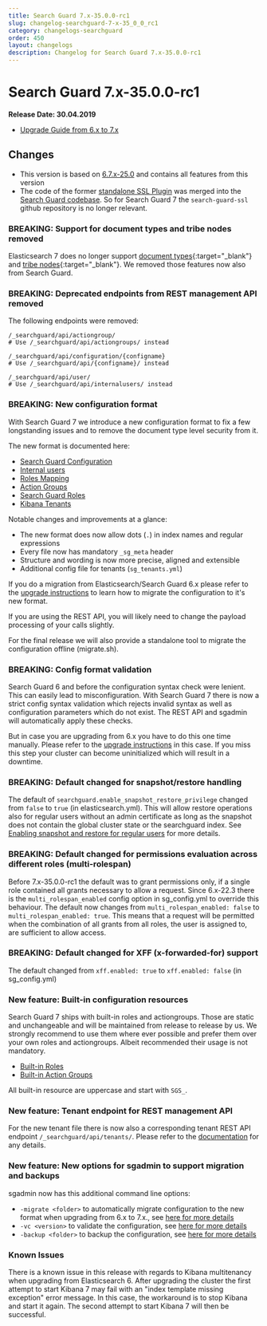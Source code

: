 ```yaml
---
title: Search Guard 7.x-35.0.0-rc1
slug: changelog-searchguard-7-x-35_0_0_rc1
category: changelogs-searchguard
order: 450
layout: changelogs
description: Changelog for Search Guard 7.x-35.0.0-rc1
---
```


<!---
Copryight 2017-2019 floragunn GmbH
-->

# Search Guard 7.x-35.0.0-rc1

**Release Date: 30.04.2019**

* [Upgrade Guide from 6.x to 7.x](../_docs_installation/installation_upgrading_6_7.md)

## Changes 

* This version is based on [6.7.x-25.0](https://docs.search-guard.com/latest/changelog-searchguard-6-x-25_0) and contains all features from this version
* The code of the former [standalone SSL Plugin](https://github.com/floragunncom/search-guard-ssl) was merged into the [Search Guard codebase](https://github.com/floragunncom/search-guard). So for Search Guard 7 the `search-guard-ssl` github repository is no longer relevant. 

### BREAKING: Support for document types and tribe nodes removed

Elasticsearch 7 does no longer support [document types](https://www.elastic.co/guide/en/elasticsearch/reference/current/removal-of-types.html){:target="_blank"} and [tribe nodes](https://www.elastic.co/guide/en/elasticsearch/reference/current/breaking-changes-7.0.html#_tribe_node_removed){:target="_blank"}. We removed those features now also from Search Guard.

### BREAKING: Deprecated endpoints from REST management API removed

The following endpoints were removed:

```
/_searchguard/api/actiongroup/
# Use /_searchguard/api/actiongroups/ instead

/_searchguard/api/configuration/{configname}
# Use /_searchguard/api/{configname}/ instead

/_searchguard/api/user/
# Use /_searchguard/api/internalusers/ instead
```

### BREAKING: New configuration format

With Search Guard 7 we introduce a new configuration format to fix a few longstanding issues and to remove the document type level security from it.

The new format is documented here:

* [Search Guard Configuration](../_docs_auth_auth/auth_auth_configuration.md)
* [Internal users](../_docs_roles_permissions/configuration_internalusers.md)
* [Roles Mapping](../_docs_roles_permissions/configuration_roles_mapping.md)
* [Action Groups](../_docs_roles_permissions/configuration_action_groups.md)
* [Search Guard Roles](../_docs_roles_permissions/configuration_roles_permissions.md)
* [Kibana Tenants](../_docs_kibana/kibana_multitenancy.md)

Notable changes and improvements at a glance:

* The new format does now allow dots (`.`) in index names and regular expressions
* Every file now has mandatory `_sg_meta` header
* Structure and wording is now more precise, aligned and extensible
* Additional config file for tenants (`sg_tenants.yml`)

If you do a migration from Elasticsearch/Search Guard 6.x please refer to the [upgrade instructions](../_docs_installation/installation_upgrading_6_7.md) to learn how to migrate the configuration to it's new format.

If you are using the REST API, you will likely need to change the payload processing of your calls slightly.

For the final release we will also provide a standalone tool to migrate the configuration offline (migrate.sh).

### BREAKING: Config format validation

Search Guard 6 and before the configuration syntax check were lenient. This can easily lead to misconfiguration. With Search Guard 7 there is now a strict config syntax validation which rejects invalid syntax as well as configuration parameters which do not exist. The REST API and sgadmin will automatically apply these checks. 

But in case you are upgrading from 6.x you have to do this one time manually. Please refer to the [upgrade instructions](../_docs_installation/installation_upgrading_6_7.md) in this case. If you miss this step your cluster can become uninitialized which will result in a downtime.

### BREAKING: Default changed for snapshot/restore handling

The default of `searchguard.enable_snapshot_restore_privilege` changed from `false` to `true` (in elasticsearch.yml). This will allow restore operations also for regular users without an admin certificate as long as the snapshot does not contain the global cluster state or the searchguard index. See [Enabling snapshot and restore for regular users](https://docs.search-guard.com/latest/snapshot-restore#enabling-snapshot-and-restore-for-regular-users) for more details.

### BREAKING: Default changed for permissions evaluation across different roles (multi-rolespan)

Before 7.x-35.0.0-rc1 the default was to grant permissions only, if a single role contained all grants necessary to allow a request.
Since 6.x-22.3 there is the `multi_rolespan_enabled` config option in sg_config.yml to override this behaviour. The default now changes from `multi_rolespan_enabled: false` to `multi_rolespan_enabled: true`. This means that a request will be permitted when the combination of all grants from all roles, the user is assigned to, are sufficient to allow access.

### BREAKING: Default changed for XFF (x-forwarded-for) support

The default changed from `xff.enabled: true` to `xff.enabled: false` (in sg_config.yml)

### New feature: Built-in configuration resources

Search Guard 7 ships with built-in roles and actiongroups. Those are static and unchangeable and will be maintained from release to release by us.
We strongly recommend to use them where ever possible and prefer them over your own roles and actiongroups. Albeit recommended their usage is not mandatory.

* [Built-in Roles](../_docs_roles_permissions/configuration_roles_permissions.md#built-in-roles)
* [Built-in Action Groups](../_docs_roles_permissions/configuration_action_groups.md#built-in-action-groups)

All built-in resource are uppercase and start with `SGS_`.

### New feature: Tenant endpoint for REST management API

For the new tenant file there is now also a corresponding tenant REST API endpoint `/_searchguard/api/tenants/`.
Please refer to the [documentation](../_docs_rest_api/restapi_api_tenants.md) for any details.

### New feature: New options for sgadmin to support migration and backups

sgadmin now has this additional command line options:

* `-migrate <folder>` to automatically migrate configuration to the new format when upgrading from 6.x to 7.x., see [here for more details](../_docs_installation/installation_upgrading_6_7.md)
* `-vc <version>` to validate the configuration, see [here for more details](../_docs_configuration_changes/configuration_sgadmin.md)
* `-backup <folder>` to backup the configuration, see [here for more details](../_docs_configuration_changes/configuration_sgadmin.md)

### Known Issues
There is a known issue in this release with regards to Kibana multitenancy when upgrading from Elasticsearch 6. After upgrading the cluster the first attempt to start Kibana 7 may fail with an "index template missing exception" error message. In this case, the workaround is to stop Kibana and start it again. The second attempt to start Kibana 7 will then be successful.